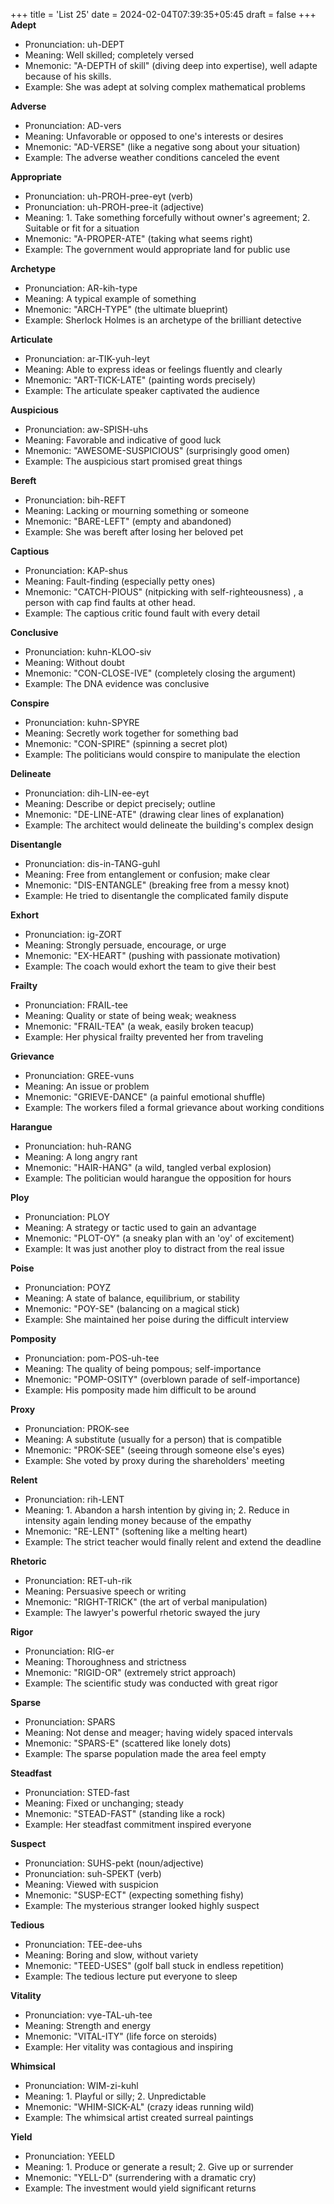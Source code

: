 +++
title = 'List 25'
date = 2024-02-04T07:39:35+05:45
draft = false
+++
**Adept**
- Pronunciation: uh-DEPT
- Meaning: Well skilled; completely versed
- Mnemonic: "A-DEPTH of skill" (diving deep into expertise), well adapte because of his skills.
- Example: She was adept at solving complex mathematical problems

**Adverse**
- Pronunciation: AD-vers
- Meaning: Unfavorable or opposed to one's interests or desires
- Mnemonic: "AD-VERSE" (like a negative song about your situation)
- Example: The adverse weather conditions canceled the event

**Appropriate**
- Pronunciation: uh-PROH-pree-eyt (verb)
- Pronunciation: uh-PROH-pree-it (adjective)
- Meaning: 1. Take something forcefully without owner's agreement; 2. Suitable or fit for a situation
- Mnemonic: "A-PROPER-ATE" (taking what seems right)
- Example: The government would appropriate land for public use

**Archetype**
- Pronunciation: AR-kih-type
- Meaning: A typical example of something
- Mnemonic: "ARCH-TYPE" (the ultimate blueprint)
- Example: Sherlock Holmes is an archetype of the brilliant detective

**Articulate**
- Pronunciation: ar-TIK-yuh-leyt
- Meaning: Able to express ideas or feelings fluently and clearly
- Mnemonic: "ART-TICK-LATE" (painting words precisely)
- Example: The articulate speaker captivated the audience

**Auspicious**
- Pronunciation: aw-SPISH-uhs
- Meaning: Favorable and indicative of good luck
- Mnemonic: "AWESOME-SUSPICIOUS" (surprisingly good omen)
- Example: The auspicious start promised great things

**Bereft**
- Pronunciation: bih-REFT
- Meaning: Lacking or mourning something or someone
- Mnemonic: "BARE-LEFT" (empty and abandoned) 
- Example: She was bereft after losing her beloved pet

**Captious**
- Pronunciation: KAP-shus
- Meaning: Fault-finding (especially petty ones)
- Mnemonic: "CATCH-PIOUS" (nitpicking with self-righteousness) , a person with cap find faults at other head.  
- Example: The captious critic found fault with every detail

**Conclusive**
- Pronunciation: kuhn-KLOO-siv
- Meaning: Without doubt
- Mnemonic: "CON-CLOSE-IVE" (completely closing the argument)
- Example: The DNA evidence was conclusive

**Conspire**
- Pronunciation: kuhn-SPYRE
- Meaning: Secretly work together for something bad
- Mnemonic: "CON-SPIRE" (spinning a secret plot)
- Example: The politicians would conspire to manipulate the election

**Delineate**
- Pronunciation: dih-LIN-ee-eyt
- Meaning: Describe or depict precisely; outline
- Mnemonic: "DE-LINE-ATE" (drawing clear lines of explanation)
- Example: The architect would delineate the building's complex design

**Disentangle**
- Pronunciation: dis-in-TANG-guhl
- Meaning: Free from entanglement or confusion; make clear
- Mnemonic: "DIS-ENTANGLE" (breaking free from a messy knot)
- Example: He tried to disentangle the complicated family dispute

**Exhort**
- Pronunciation: ig-ZORT
- Meaning: Strongly persuade, encourage, or urge
- Mnemonic: "EX-HEART" (pushing with passionate motivation)
- Example: The coach would exhort the team to give their best

**Frailty**
- Pronunciation: FRAIL-tee
- Meaning: Quality or state of being weak; weakness
- Mnemonic: "FRAIL-TEA" (a weak, easily broken teacup)
- Example: Her physical frailty prevented her from traveling

**Grievance**
- Pronunciation: GREE-vuns
- Meaning: An issue or problem
- Mnemonic: "GRIEVE-DANCE" (a painful emotional shuffle)
- Example: The workers filed a formal grievance about working conditions

**Harangue**
- Pronunciation: huh-RANG
- Meaning: A long angry rant
- Mnemonic: "HAIR-HANG" (a wild, tangled verbal explosion)
- Example: The politician would harangue the opposition for hours

**Ploy**
- Pronunciation: PLOY
- Meaning: A strategy or tactic used to gain an advantage
- Mnemonic: "PLOT-OY" (a sneaky plan with an 'oy' of excitement)
- Example: It was just another ploy to distract from the real issue

**Poise**
- Pronunciation: POYZ
- Meaning: A state of balance, equilibrium, or stability
- Mnemonic: "POY-SE" (balancing on a magical stick)
- Example: She maintained her poise during the difficult interview

**Pomposity**
- Pronunciation: pom-POS-uh-tee
- Meaning: The quality of being pompous; self-importance
- Mnemonic: "POMP-OSITY" (overblown parade of self-importance)
- Example: His pomposity made him difficult to be around

**Proxy**
- Pronunciation: PROK-see
- Meaning: A substitute (usually for a person) that is compatible
- Mnemonic: "PROK-SEE" (seeing through someone else's eyes)
- Example: She voted by proxy during the shareholders' meeting

**Relent**
- Pronunciation: rih-LENT
- Meaning: 1. Abandon a harsh intention by giving in; 2. Reduce in intensity
  again lending money because of the empathy  
- Mnemonic: "RE-LENT" (softening like a melting heart)
- Example: The strict teacher would finally relent and extend the deadline

**Rhetoric**
- Pronunciation: RET-uh-rik
- Meaning: Persuasive speech or writing
- Mnemonic: "RIGHT-TRICK" (the art of verbal manipulation)
- Example: The lawyer's powerful rhetoric swayed the jury

**Rigor**
- Pronunciation: RIG-er
- Meaning: Thoroughness and strictness
- Mnemonic: "RIGID-OR" (extremely strict approach)
- Example: The scientific study was conducted with great rigor

**Sparse**
- Pronunciation: SPARS
- Meaning: Not dense and meager; having widely spaced intervals
- Mnemonic: "SPARS-E" (scattered like lonely dots)
- Example: The sparse population made the area feel empty

**Steadfast**
- Pronunciation: STED-fast
- Meaning: Fixed or unchanging; steady
- Mnemonic: "STEAD-FAST" (standing like a rock)
- Example: Her steadfast commitment inspired everyone

**Suspect**
- Pronunciation: SUHS-pekt (noun/adjective)
- Pronunciation: suh-SPEKT (verb)
- Meaning: Viewed with suspicion
- Mnemonic: "SUSP-ECT" (expecting something fishy)
- Example: The mysterious stranger looked highly suspect

**Tedious**
- Pronunciation: TEE-dee-uhs
- Meaning: Boring and slow, without variety
- Mnemonic: "TEED-USES" (golf ball stuck in endless repetition)
- Example: The tedious lecture put everyone to sleep

**Vitality**
- Pronunciation: vye-TAL-uh-tee
- Meaning: Strength and energy
- Mnemonic: "VITAL-ITY" (life force on steroids)
- Example: Her vitality was contagious and inspiring

**Whimsical**
- Pronunciation: WIM-zi-kuhl
- Meaning: 1. Playful or silly; 2. Unpredictable
- Mnemonic: "WHIM-SICK-AL" (crazy ideas running wild)
- Example: The whimsical artist created surreal paintings

**Yield**
- Pronunciation: YEELD
- Meaning: 1. Produce or generate a result; 2. Give up or surrender
- Mnemonic: "YELL-D" (surrendering with a dramatic cry)
- Example: The investment would yield significant returns

